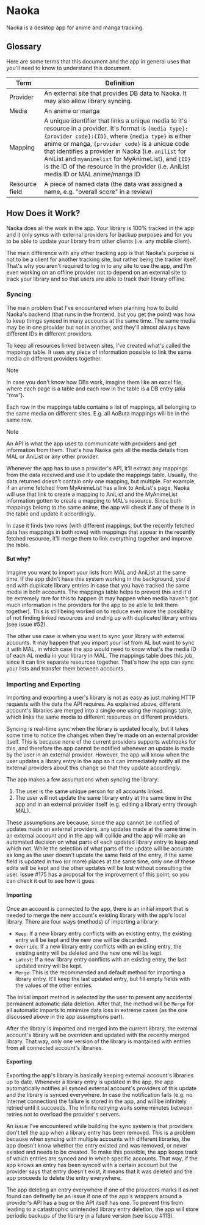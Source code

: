 # Naoka

Naoka is a desktop app for anime and manga tracking.

## Glossary

Here are some terms that this document and the app in general uses that you'll need to know to understand this document.

| Term     | Definition |
| -------- | ---------- |
| Provider | An external site that provides DB data to Naoka. It may also allow library syncing. |
| Media    | An anime or manga |
| Mapping  | A unique identifier that links a unique media to it's resource in a provider. It's format is `{media type}:{provider code}:{ID}`, where `{media type}` is either anime or manga, `{provider code}` is a unique code that identifies a provider in Naoka (i.e. `anilist` for AniList and `myanimelist` for MyAnimeList), and `{ID}` is the ID of the resource in the provider (i.e. AniList media ID or MAL anime/manga ID |
| Resource field | A piece of named data (the data was assigned a name, e.g. "overall score" in a review) |

## How Does it Work?

Naoka does all the work in the app. Your library is 100% tracked in the app and it only syncs with external providers for backup purposes and for you to be able to update your library from other clients (i.e. any mobile client).

The main difference with any other tracking app is that Naoka's purpose is not to be a client for another tracking site, but rather being the tracker itself. That's why you aren't required to log in to any site to use the app, and I'm even working on an offline provider not to depend on an external site to track your library and so that users are able to track their library offline.

### Syncing

The main problem that I've encountered when planning how to build Naoka's backend (that runs in the frontend, but you get the point) was how to keep things synced in many accounts at the same time. The same media may be in one provider but not in another, and they'll almost always have different IDs in different providers.

To keep all resources linked between sites, I've created what's called the mappings table. It uses any piece of information possible to link the same media on different providers together.

> [!NOTE]
> In case you don't know how DBs work, imagine them like an excel file, where each page is a table and each row in the table is a DB entry (aka "row").

Each row in the mappings table contains a list of mappings, all belonging to the same media on different sites. E.g. all AoButa mappings will be in the same row.

> [!NOTE]
> An API is what the app uses to communicate with providers and get information from them. That's how Naoka gets all the media details from MAL or AniList or any other provider.

Whenever the app has to use a provider's API, it'll extract any mappings from the data received and use it to update the mappings table. Usually, the data returned doesn't contain only one mapping, but multiple. For example, if an anime fetched from MyAnimeList has a link to AniList's page, Naoka will use that link to create a mapping to AniList and the MyAnimeList information gotten to create a mapping to MAL's resource. Since both mappings belong to the same anime, the app will check if any of these is in the table and update it accordingly.

In case it finds two rows (with different mappings, but the recently fetched data has mappings in both rows) with mappings that appear in the recently fetched resource, it'll merge them to link everything together and improve the table.

#### But why?

Imagine you want to import your lists from MAL and AniList at the same time. If the app didn't have this system working in the background, you'd end with duplicate library entries in case that you have tracked the same media in both accounts. The mappings table helps to prevent this and it'd be extremely rare for this to happen (it may happen when media haven't got much information in the providers for the app to be able to link them together). This is still being worked on to reduce even more the possibility of not finding linked resources and ending up with duplicated library entries (see issue #52).

The other use case is when you want to sync your library with external accounts. It may happen that you import your list from AL but want to sync it with MAL, in which case the app would need to know what's the media ID of each AL media in your library in MAL. The mappings table does this job, since it can link separate resources together. That's how the app can sync your lists and transfer them between accounts.

### Importing and Exporting

Importing and exporting a user's library is not as easy as just making HTTP requests with the data the API requires. As explained above, different account's libraries are merged into a single one using the mappings table, which links the same media to different resources on different providers.

Syncing is real-time sync when the library is updated locally, but it takes some time to notice the changes when they're made on an external provider itself. This is because none of the current providers supports webhooks for this, and therefore the app cannot be notified whenever an update is made by the user in an external provider. However, the app will know when the user updates a library entry in the app so it can immediately notify all the external providers about this change so that they update accordingly.

The app makes a few assumptions when syncing the library:
1. The user is the same unique person for all accounts linked.
2. The user will not update the same library entry at the same time in the app and in an external provider itself (e.g. editing a library entry through MAL).

These assumptions are because, since the app cannot be notified of updates made on external providers, any updates made at the same time in an external account and in the app will collide and the app will make an automated decision on what parts of each updated library entry to keep and which not. While the selection of what parts of the update will be accurate as long as the user doesn't update the same field of the entry, if the same field is updated in two (or more) places at the same time, only one of these edits will be kept and the other updates will be lost without consulting the user. Issue #175 has a proposal for the improvement of this point, so you can check it out to see how it goes.

#### Importing

Once an account is connected to the app, there is an initial import that is needed to merge the new account's existing library with the app's local library. There are four ways (methods) of importing a library:

- `Keep`: If a new library entry conflicts with an existing entry, the existing entry will be kept and the new one will be discarded.
- `Override`: If a new library entry conflicts with an existing entry, the existing entry will be deleted and the new one will be kept.
- `Latest`: If a new library entry conflicts with an existing entry, the last updated entry will be kept.
- `Merge`: This is the recommended and default method for importing a library entry. It'll keep the last updated entry, but fill empty fields with the values of the other entries.

The initial import method is selected by the user to prevent any accidental permanent automatic data deletion. After that, the method will be `Merge` for all automatic imports to minimize data loss in extreme cases (as the one discussed above in the app assumptions part).

After the library is imported and merged into the current library, the external account's library will be overriden and updated with the recently merged library. That way, only one version of the library is mantained with entries from all connected account's libraries.

#### Exporting

Exporting the app's library is basically keeping external account's libraries up to date. Whenever a library entry is updated in the app, the app automatically notifies all synced external account's providers of this update and the library is synced everywhere. In case the notification fails (e.g. no internet connection) the failure is stored in the app, and will be infinitely retried until it succeeds. The infinite retrying waits some minutes between retries not to overload the provider's servers.

An issue I've encountered while building the sync system is that providers don't tell the app when a library entry has been removed. This is a problem because when syncing with multiple accounts with different libraries, the app doesn't know whether the entry existed and was removed, or never existed and needs to be created. To make this possible, the app keeps track of which entries are synced and in which specific accounts. That way, if the app knows an entry has been synced with a certain account but the provider says that entry doesn't exist, it means that it was deleted and the app proceeds to delete the entry everywhere.

The app deleting an entry everywhere if one of the providers marks it as not found can definetly be an issue if one of the app's wrappers around a provider's API has a bug or the API itself has one. To prevent this from leading to a catastrophic unintended library entry deletion, the app will store periodic backups of the library in a future version (see issue #113).
